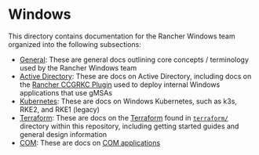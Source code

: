 # Windows

This directory contains documentation for the Rancher Windows team organized into the following subsections:

- [General](./general/README.md): These are general docs outlining core concepts / terminology used by the Rancher Windows team
- [Active Directory](./active_directory/README.md): These are docs on Active Directory, including docs on the [Rancher CCGRKC Plugin](https://github.com/rancher/Rancher-Plugin-gMSA) used to deploy internal Windows applications that use gMSAs
- [Kubernetes](./kubernetes/README.md): These are docs on Windows Kubernetes, such as k3s, RKE2, and RKE1 (legacy)
- [Terraform](./terraform/README.md): These are docs on the [Terraform](https://www.terraform.io/) found in [`terraform/`](../terraform/) directory within this repository, including getting started guides and general design information
- [COM](./COM/README.md): These are docs on [COM applications](https://learn.microsoft.com/en-us/windows/win32/com/component-object-model--com--portal)
